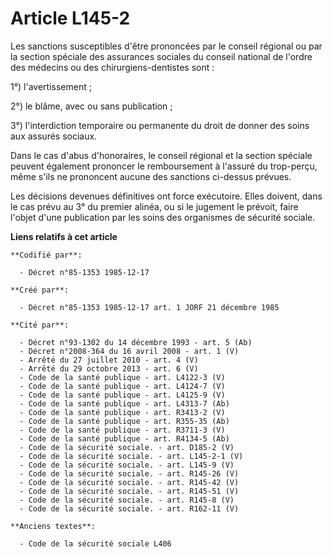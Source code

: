 # Article L145-2

Les sanctions susceptibles d'être prononcées par le conseil régional ou par la section spéciale des assurances sociales du
conseil national de l'ordre des médecins ou des chirurgiens-dentistes sont : 

1°) l'avertissement ; 

2°) le blâme, avec ou sans publication ; 

3°) l'interdiction temporaire ou permanente du droit de donner des soins aux assurés sociaux. 

Dans le cas d'abus d'honoraires, le conseil régional et la section spéciale peuvent également prononcer le remboursement à
l'assuré du trop-perçu, même s'ils ne prononcent aucune des sanctions ci-dessus prévues. 

Les décisions devenues définitives ont force exécutoire. Elles doivent, dans le cas prévu au 3° du premier alinéa, ou si le
jugement le prévoit, faire l'objet d'une publication par les soins des organismes de sécurité sociale.

**Liens relatifs à cet article**

	**Codifié par**:

	  - Décret n°85-1353 1985-12-17

	**Créé par**:

	  - Décret n°85-1353 1985-12-17 art. 1 JORF 21 décembre 1985

	**Cité par**:

	  - Décret n°93-1302 du 14 décembre 1993 - art. 5 (Ab)
	  - Décret n°2008-364 du 16 avril 2008 - art. 1 (V)
	  - Arrêté du 27 juillet 2010 - art. 4 (V)
	  - Arrêté du 29 octobre 2013 - art. 6 (V)
	  - Code de la santé publique - art. L4122-3 (V)
	  - Code de la santé publique - art. L4124-7 (V)
	  - Code de la santé publique - art. L4125-9 (V)
	  - Code de la santé publique - art. L4313-7 (Ab)
	  - Code de la santé publique - art. R3413-2 (V)
	  - Code de la santé publique - art. R355-35 (Ab)
	  - Code de la santé publique - art. R3711-3 (V)
	  - Code de la santé publique - art. R4134-5 (Ab)
	  - Code de la sécurité sociale. - art. D185-2 (V)
	  - Code de la sécurité sociale. - art. L145-2-1 (V)
	  - Code de la sécurité sociale. - art. L145-9 (V)
	  - Code de la sécurité sociale. - art. R145-26 (V)
	  - Code de la sécurité sociale. - art. R145-42 (V)
	  - Code de la sécurité sociale. - art. R145-51 (V)
	  - Code de la sécurité sociale. - art. R145-8 (V)
	  - Code de la sécurité sociale. - art. R162-11 (V)

	**Anciens textes**:

	  - Code de la sécurité sociale L406
